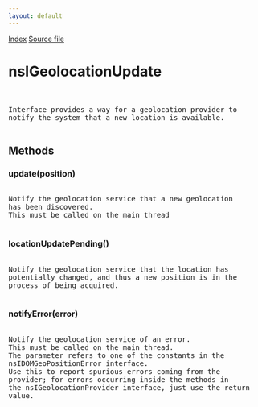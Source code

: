 ```yaml
---
layout: default
---
```

<div id='links'><a href="../index.html">Index</a>
<a href="http://dxr.mozilla.org/mozilla-central/source/xpcom/system/nsIGeolocationProvider.idl">Source file</a>
</div>

# nsIGeolocationUpdate #
<pre>  
  
Interface provides a way for a geolocation provider to  
notify the system that a new location is available.  
  
</pre>
## Methods ##

### update(position) ###
<pre>  
Notify the geolocation service that a new geolocation  
has been discovered.  
This must be called on the main thread  
  
</pre>
### locationUpdatePending() ###
<pre>  
Notify the geolocation service that the location has  
potentially changed, and thus a new position is in the  
process of being acquired.  
  
</pre>
### notifyError(error) ###
<pre>  
Notify the geolocation service of an error.  
This must be called on the main thread.  
The parameter refers to one of the constants in the  
nsIDOMGeoPositionError interface.  
Use this to report spurious errors coming from the  
provider; for errors occurring inside the methods in  
the nsIGeolocationProvider interface, just use the return  
value.  
  
</pre>
